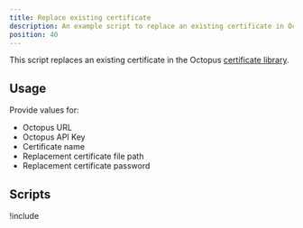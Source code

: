 ```yaml
---
title: Replace existing certificate
description: An example script to replace an existing certificate in Octopus Deploy.
position: 40
---
```


This script replaces an existing certificate in the Octopus [certificate library](/docs/deployment-examples/certificates/index.md).

## Usage

Provide values for:

- Octopus URL
- Octopus API Key
- Certificate name
- Replacement certificate file path
- Replacement certificate password

## Scripts

!include <replace-certificate-scripts>
